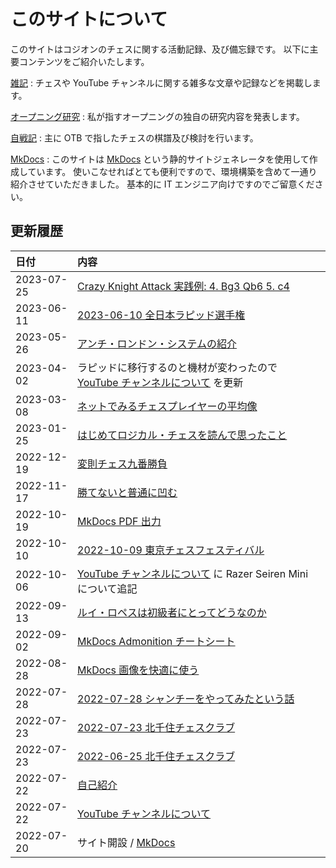 # このサイトについて

このサイトはコジオンのチェスに関する活動記録、及び備忘録です。
以下に主要コンテンツをご紹介いたします。

[雑記](note/introduction.md)
:   チェスや YouTube チャンネルに関する雑多な文章や記録などを掲載します。

[オープニング研究](opening/anti-london-system/001.md)
:   私が指すオープニングの独自の研究内容を発表します。

[自戦記](otb/2022/1009.md)
:   主に OTB で指したチェスの棋譜及び検討を行います。

[MkDocs](mkdocs/001.md)
:   このサイトは [MkDocs](https://www.mkdocs.org/) という静的サイトジェネレータを使用して作成しています。
使いこなせればとても便利ですので、環境構築を含めて一通り紹介させていただきました。
基本的に IT エンジニア向けですのでご留意ください。

## 更新履歴

| 日付         | 内容                                                                             |
|:-----------|:-------------------------------------------------------------------------------|
| 2023-07-25 | [Crazy Knight Attack 実践例: 4. Bg3 Qb6 5. c4](opening/anti-london-system/002.md) |
| 2023-06-11 | [2023-06-10 全日本ラピッド選手権](otb/2023/0610.md)                                      |
| 2023-05-26 | [アンチ・ロンドン・システムの紹介](opening/anti-london-system/001.md)                          |
| 2023-04-02 | ラピッドに移行するのと機材が変わったので [YouTube チャンネルについて](note/youtube.md) を更新                  |
| 2023-03-08 | [ネットでみるチェスプレイヤーの平均像](note/20230308.md)                                         |
| 2023-01-25 | [はじめてロジカル・チェスを読んで思ったこと](note/20230125.md)                                      |
| 2022-12-19 | [変則チェス九番勝負](note/20221219.md)                                                  |
| 2022-11-17 | [勝てないと普通に凹む](note/20221117.md)                                                 |
| 2022-10-19 | [MkDocs PDF 出力](mkdocs/009.md)                                                 |
| 2022-10-10 | [2022-10-09 東京チェスフェスティバル](otb/2022/1009.md)                                    |
| 2022-10-06 | [YouTube チャンネルについて](note/youtube.md) に Razer Seiren Mini について追記                |
| 2022-09-13 | [ルイ・ロペスは初級者にとってどうなのか](note/20220913.md)                                        |
| 2022-09-02 | [MkDocs Admonition チートシート](mkdocs/008.md)                                      |
| 2022-08-28 | [MkDocs 画像を快適に使う](mkdocs/007.md)                                               |
| 2022-07-28 | [2022-07-28 シャンチーをやってみたという話](note/20220728.md)                                 |
| 2022-07-23 | [2022-07-23 北千住チェスクラブ](otb/2022/0723.md)                                       |
| 2022-07-23 | [2022-06-25 北千住チェスクラブ](otb/2022/0625.md)                                       |
| 2022-07-22 | [自己紹介](note/introduction.md)                                                   |
| 2022-07-22 | [YouTube チャンネルについて](note/youtube.md)                                           |
| 2022-07-20 | サイト開設 / [MkDocs](mkdocs/001.md)                                                |